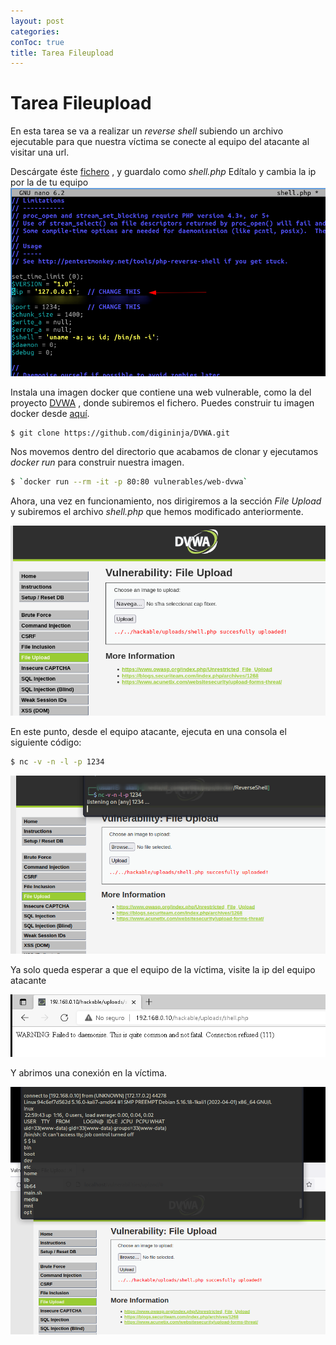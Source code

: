```yaml
---
layout: post
categories: 
conToc: true
title: Tarea Fileupload
---
```




# Tarea Fileupload


En esta tarea  se va a realizar un _reverse shell_ subiendo un archivo ejecutable para que nuestra víctima se conecte al equipo del atacante al visitar una url.


Descárgate éste [fichero](https://raw.githubusercontent.com/pentestmonkey/php-reverse-shell/master/php-reverse-shell.php) , y guardalo como _shell.php_
Edítalo y cambia la ip por la de tu equipo
![2022-05-11_shell_php01.png](../assets/img/2022-05-11_shell_php01.png)


Instala una imagen docker que contiene una web vulnerable, como la del proyecto [DVWA](https://dvwa.co.uk/) , donde subiremos el fichero.
Puedes construir tu imagen docker desde [aquí](https://github.com/digininja/DVWA).

```bash
$ git clone https://github.com/digininja/DVWA.git
```
Nos movemos dentro del directorio que acabamos de clonar y ejecutamos _docker run_ para construir nuestra imagen.

```bash
$ `docker run --rm -it -p 80:80 vulnerables/web-dvwa`
```



Ahora, una vez en funcionamiento, nos dirigiremos a la sección _File Upload_  y subiremos el archivo _shell.php_ que hemos modificado anteriormente.


![2022-05-11_shell_upload.png](../assets/img/2022-05-11_shell_upload.png)



En este punto, desde el equipo atacante, ejecuta en una consola el siguiente código:
```bash
$ nc -v -n -l -p 1234
```

![2022-05-11_nc_listening.png](../assets/img/2022-05-11_nc_listening.png)


Ya solo queda esperar a que el equipo de la víctima, visite la ip del equipo atacante

![2022-05-11_victima_web01.png](../assets/img/2022-05-11_victima_web01.png)


Y abrimos una conexión en la víctima.

![2022-05-11_atacante_nc.png](../assets/img/2022-05-11_atacante_nc.png)



